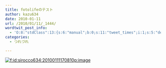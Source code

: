 ```yaml
---
title: fotolifeのテスト
author: kazu634
date: 2010-01-11
url: /2010/01/11/_1444/
wordtwit_post_info:
  - 'O:8:"stdClass":13:{s:6:"manual";b:0;s:11:"tweet_times";i:1;s:5:"delay";i:0;s:7:"enabled";i:1;s:10:"separation";s:2:"60";s:7:"version";s:3:"3.7";s:14:"tweet_template";b:0;s:6:"status";i:2;s:6:"result";a:0:{}s:13:"tweet_counter";i:2;s:13:"tweet_log_ids";a:1:{i:0;i:5055;}s:9:"hash_tags";a:0:{}s:8:"accounts";a:1:{i:0;s:7:"kazu634";}}'
categories:
  - つれづれ

---
```

<div class="section">
<p>
<a href="http://f.hatena.ne.jp/sirocco634/20100111170810" onclick="__gaTracker('send', 'event', 'outbound-article', 'http://f.hatena.ne.jp/sirocco634/20100111170810', '');" class="hatena-fotolife" target="_blank"><img src="http://cdn-ak.f.st-hatena.com/images/fotolife/s/sirocco634/20100111/20100111170810.png" alt="f:id:sirocco634:20100111170810p:image" title="f:id:sirocco634:20100111170810p:image" class="hatena-fotolife" /></a>
</p>
</div>